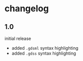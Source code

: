 # changelog

## 1.0
initial release
- added `.gdsml` syntax highlighting
- added `.gdss` syntax highlighting